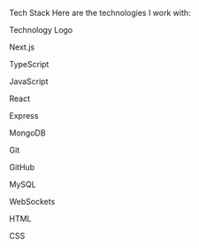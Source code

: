 Tech Stack
Here are the technologies I work with:



Technology
Logo



Next.js



TypeScript



JavaScript



React



Express



MongoDB



Git



GitHub



MySQL



WebSockets



HTML



CSS



